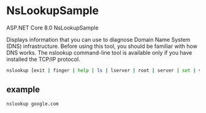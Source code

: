 # NsLookupSample
ASP.NET Core 8.0 NsLookupSample

Displays information that you can use to diagnose Domain Name System (DNS) infrastructure. Before using this tool, you should be familiar with how DNS works. The nslookup command-line tool is available only if you have installed the TCP/IP protocol.

```sh
nslookup [exit | finger | help | ls | lserver | root | server | set | view] [options]
```


## example

```sh
nslookup google.com
```
